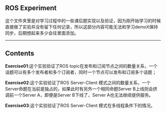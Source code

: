 ## ROS Experiment 

这个文件夹里是对学习过程中的一些课后题实现以及验证，因为刚开始学习的时候直接做了实验并没有留下任何记录，所以这部分内容可能无法和学习demoX保持同步，后期想起来多少会往里面添加。

---------

## Contents

**Exercise01**:这个实验验证了ROS topic在发布和订阅节点之间的数量关系，一个话题可以有多个发布者和多个订阅者，同时一个节点可以发布和订阅多个话题；

**Exercise02**:这个实验验证了ROS Server-Client 模式之间的数量关系，一个Server命题在当前是独占的，如果此时有另外一个相同命题Server B上线则会挤调前一个Server A，即便是Server B下线了，Server A也无法继续提供服务。

**Exercise03**:这个实验验证了ROS Server-Client 模式在多线程条件下的情况。



